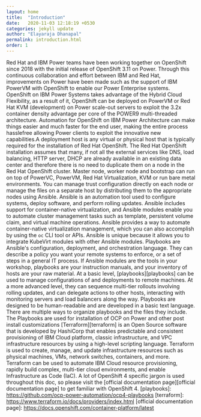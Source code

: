 ```yaml
---
layout: home
title:  "Introduction"
date:   2020-11-03 12:18:19 +0530
categories: jekyll update
author: "Elayaraja Dhanapal"
permalink: introduction.html
order: 1
---
```


Red Hat and IBM Power teams have been working together on OpenShift since 2018 with the initial release of OpenShift 3.11 on Power. Through this continuous collaboration and effort between IBM and Red Hat, improvements on Power have been made such as the support of IBM PowerVM with OpenShift to enable our Power Enterprise systems. OpenShift on IBM Power Systems takes advantage of the Hybrid Cloud Flexibility, as a result of it, OpenShift can be deployed on PowerVM or Red Hat KVM (development) on Power scale-out servers to exploit the 3.2x container density advantage per core of the POWER9 multi-threaded architecture. Automation for OpenShift on IBM Power Architecture can make things easier and much faster for the end user, making the entire process hasslefree allowing Power clients to exploit the innovative new capabilities.A deployment host is any virtual or physical host that is typically required for the installation of Red Hat OpenShift. The Red Hat OpenShift installation assumes that many, if not all the external services like DNS, load balancing, HTTP server, DHCP are already available in an existing data center and therefore there is no need to duplicate them on a node in the Red Hat OpenShift cluster. Master node, worker node and bootstrap can run on top of PowerVC, PowerVM, Red Hat Virtualization, KVM or run bare metal environments. You can manage trust configuration directly on each node or manage the files on a separate host by distributing them to the appropriate nodes using Ansible.
Ansible is an automation tool used to configure systems, deploy software, and perform rolling updates. Ansible includes support for container-native virtualization, and Ansible modules enable you to automate cluster management tasks such as template, persistent volume claim, and virtual machine operations. Ansible provides a way to automate container-native virtualization management, which you can also accomplish by using the `oc` CLI tool or APIs. Ansible is unique because it allows you to integrate KubeVirt modules with other Ansible modules.
Playbooks are Ansible's configuration, deployment, and orchestration language. They can describe a policy you want your remote systems to enforce, or a set of steps in a general IT process. If Ansible modules are the tools in your workshop, playbooks are your instruction manuals, and your inventory of hosts are your raw material.
At a basic level, [playbooks][playbooks] can be used to manage configurations of and deployments to remote machines. At a more advanced level, they can sequence multi-tier rollouts involving rolling updates, and can delegate actions to other hosts, interacting with monitoring servers and load balancers along the way.
Playbooks are designed to be human-readable and are developed in a basic text language. There are multiple ways to organize playbooks and the files they include.
The Playbooks are used for installation of OCP on Power and other post install customizations
[Terraform][terraform] is an Open Source software that is developed by HashiCorp that enables predictable and consistent provisioning of IBM Cloud platform, classic infrastructure, and VPC infrastructure resources by using a high-level scripting language. Terraform is used to create, manage, and update infrastructure resources such as physical machines, VMs, network switches, containers, and more. Terraform can be used to automate IBM Cloud resource provisioning, rapidly build complex, multi-tier cloud environments, and enable Infrastructure as Code (IaC).
A lot of OpenShift 4 specific jargon is used throughout this doc, so please visit the [official documentation page][official documentation page] to get familiar with OpenShift 4.
[playbooks]: https://github.com/ocp-power-automation/ocp4-playbooks
[terraform]: https://www.terraform.io/docs/providers/index.html
[official documentation page]: https://docs.openshift.com/container-platform/latest